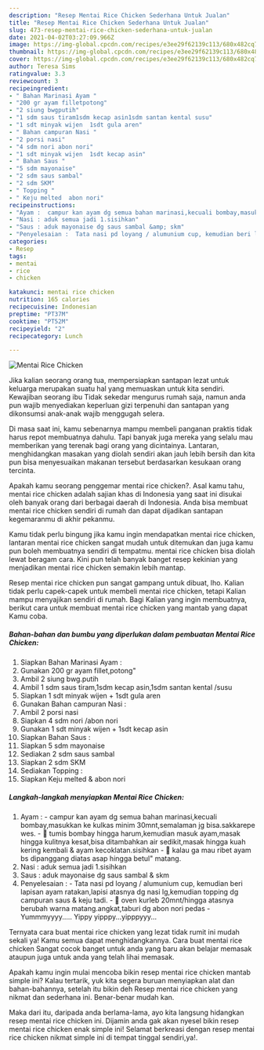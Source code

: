 ```yaml
---
description: "Resep Mentai Rice Chicken Sederhana Untuk Jualan"
title: "Resep Mentai Rice Chicken Sederhana Untuk Jualan"
slug: 473-resep-mentai-rice-chicken-sederhana-untuk-jualan
date: 2021-04-02T03:27:09.966Z
image: https://img-global.cpcdn.com/recipes/e3ee29f62139c113/680x482cq70/mentai-rice-chicken-foto-resep-utama.jpg
thumbnail: https://img-global.cpcdn.com/recipes/e3ee29f62139c113/680x482cq70/mentai-rice-chicken-foto-resep-utama.jpg
cover: https://img-global.cpcdn.com/recipes/e3ee29f62139c113/680x482cq70/mentai-rice-chicken-foto-resep-utama.jpg
author: Teresa Sims
ratingvalue: 3.3
reviewcount: 3
recipeingredient:
- " Bahan Marinasi Ayam "
- "200 gr ayam filletpotong"
- "2 siung bwgputih"
- "1 sdm saus tiram1sdm kecap asin1sdm santan kental susu"
- "1 sdt minyak wijen  1sdt gula aren"
- " Bahan campuran Nasi "
- "2 porsi nasi"
- "4 sdm nori abon nori"
- "1 sdt minyak wijen  1sdt kecap asin"
- " Bahan Saus "
- "5 sdm mayonaise"
- "2 sdm saus sambal"
- "2 sdm SKM"
- " Topping "
- " Keju melted  abon nori"
recipeinstructions:
- "Ayam :  campur kan ayam dg semua bahan marinasi,kecuali bombay,masukkan ke kulkas minim 30mnt,semalaman jg bisa.sakkarepe wes. 🍗 tumis bombay hingga harum,kemudian masuk ayam,masak hingga kulitnya kesat,bisa ditambahkan air sedikit,masak hingga kuah kering kembali &amp; ayam kecoklatan.sisihkan 🍗 kalau ga mau ribet ayam bs dipanggang diatas asap hingga betul&#34; matang."
- "Nasi : aduk semua jadi 1.sisihkan"
- "Saus : aduk mayonaise dg saus sambal &amp; skm"
- "Penyelesaian :  Tata nasi pd loyang / alumunium cup, kemudian beri lapisan ayam ratakan,lapisi atasnya dg nasi lg,kemudian topping dg  campuran saus &amp; keju tadi. 🍛 oven kurleb 20mnt/hingga atasnya berubah warna matang.angkat,taburi dg abon nori pedas Yummmyyyy..... Yippy yipppy...yipppyyy..."
categories:
- Resep
tags:
- mentai
- rice
- chicken

katakunci: mentai rice chicken 
nutrition: 165 calories
recipecuisine: Indonesian
preptime: "PT37M"
cooktime: "PT52M"
recipeyield: "2"
recipecategory: Lunch

---
```



![Mentai Rice Chicken](https://img-global.cpcdn.com/recipes/e3ee29f62139c113/680x482cq70/mentai-rice-chicken-foto-resep-utama.jpg)

Jika kalian seorang orang tua, mempersiapkan santapan lezat untuk keluarga merupakan suatu hal yang memuaskan untuk kita sendiri. Kewajiban seorang ibu Tidak sekedar mengurus rumah saja, namun anda pun wajib menyediakan keperluan gizi terpenuhi dan santapan yang dikonsumsi anak-anak wajib menggugah selera.

Di masa  saat ini, kamu sebenarnya mampu membeli panganan praktis tidak harus repot membuatnya dahulu. Tapi banyak juga mereka yang selalu mau memberikan yang terenak bagi orang yang dicintainya. Lantaran, menghidangkan masakan yang diolah sendiri akan jauh lebih bersih dan kita pun bisa menyesuaikan makanan tersebut berdasarkan kesukaan orang tercinta. 



Apakah kamu seorang penggemar mentai rice chicken?. Asal kamu tahu, mentai rice chicken adalah sajian khas di Indonesia yang saat ini disukai oleh banyak orang dari berbagai daerah di Indonesia. Anda bisa membuat mentai rice chicken sendiri di rumah dan dapat dijadikan santapan kegemaranmu di akhir pekanmu.

Kamu tidak perlu bingung jika kamu ingin mendapatkan mentai rice chicken, lantaran mentai rice chicken sangat mudah untuk ditemukan dan juga kamu pun boleh membuatnya sendiri di tempatmu. mentai rice chicken bisa diolah lewat beragam cara. Kini pun telah banyak banget resep kekinian yang menjadikan mentai rice chicken semakin lebih mantap.

Resep mentai rice chicken pun sangat gampang untuk dibuat, lho. Kalian tidak perlu capek-capek untuk membeli mentai rice chicken, tetapi Kalian mampu menyajikan sendiri di rumah. Bagi Kalian yang ingin membuatnya, berikut cara untuk membuat mentai rice chicken yang mantab yang dapat Kamu coba.

<!--inarticleads1-->

##### Bahan-bahan dan bumbu yang diperlukan dalam pembuatan Mentai Rice Chicken:

1. Siapkan  Bahan Marinasi Ayam :
1. Gunakan 200 gr ayam fillet,potong&#34;
1. Ambil 2 siung bwg.putih
1. Ambil 1 sdm saus tiram,1sdm kecap asin,1sdm santan kental /susu
1. Siapkan 1 sdt minyak wijen + 1sdt gula aren
1. Gunakan  Bahan campuran Nasi :
1. Ambil 2 porsi nasi
1. Siapkan 4 sdm nori /abon nori
1. Gunakan 1 sdt minyak wijen + 1sdt kecap asin
1. Siapkan  Bahan Saus :
1. Siapkan 5 sdm mayonaise
1. Sediakan 2 sdm saus sambal
1. Siapkan 2 sdm SKM
1. Sediakan  Topping :
1. Siapkan  Keju melted &amp; abon nori




<!--inarticleads2-->

##### Langkah-langkah menyiapkan Mentai Rice Chicken:

1. Ayam :  - campur kan ayam dg semua bahan marinasi,kecuali bombay,masukkan ke kulkas minim 30mnt,semalaman jg bisa.sakkarepe wes. - 🍗 tumis bombay hingga harum,kemudian masuk ayam,masak hingga kulitnya kesat,bisa ditambahkan air sedikit,masak hingga kuah kering kembali &amp; ayam kecoklatan.sisihkan - 🍗 kalau ga mau ribet ayam bs dipanggang diatas asap hingga betul&#34; matang.
1. Nasi : aduk semua jadi 1.sisihkan
1. Saus : aduk mayonaise dg saus sambal &amp; skm
1. Penyelesaian :  - Tata nasi pd loyang / alumunium cup, kemudian beri lapisan ayam ratakan,lapisi atasnya dg nasi lg,kemudian topping dg  campuran saus &amp; keju tadi. - 🍛 oven kurleb 20mnt/hingga atasnya berubah warna matang.angkat,taburi dg abon nori pedas - Yummmyyyy..... Yippy yipppy...yipppyyy...




Ternyata cara buat mentai rice chicken yang lezat tidak rumit ini mudah sekali ya! Kamu semua dapat menghidangkannya. Cara buat mentai rice chicken Sangat cocok banget untuk anda yang baru akan belajar memasak ataupun juga untuk anda yang telah lihai memasak.

Apakah kamu ingin mulai mencoba bikin resep mentai rice chicken mantab simple ini? Kalau tertarik, yuk kita segera buruan menyiapkan alat dan bahan-bahannya, setelah itu bikin deh Resep mentai rice chicken yang nikmat dan sederhana ini. Benar-benar mudah kan. 

Maka dari itu, daripada anda berlama-lama, ayo kita langsung hidangkan resep mentai rice chicken ini. Dijamin anda gak akan nyesel bikin resep mentai rice chicken enak simple ini! Selamat berkreasi dengan resep mentai rice chicken nikmat simple ini di tempat tinggal sendiri,ya!.

